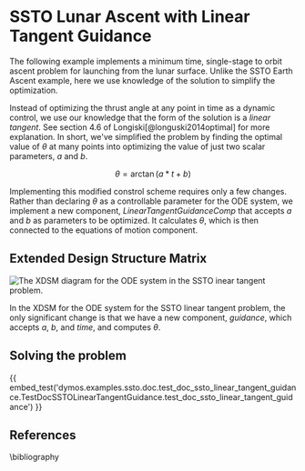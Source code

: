 # SSTO Lunar Ascent with Linear Tangent Guidance

The following example implements a minimum time, single-stage to orbit
ascent problem for launching from the lunar surface. Unlike the SSTO
Earth Ascent example, here we use knowledge of the solution to simplify
the optimization.

Instead of optimizing the thrust angle at any point in time as a dynamic
control, we use our knowledge that the form of the solution is a
_linear tangent_. See section 4.6 of Longiski[@longuski2014optimal] for more
explanation. In short, we've simplified the problem by finding the
optimal value of $\theta$ at many points into optimizing the value of
just two scalar parameters, $a$ and $b$.

$$\theta = \arctan{\left(a * t + b\right)}$$

Implementing this modified constrol scheme requires only a few changes.
Rather than declaring $\theta$ as a controllable parameter for the ODE system, we implement a new component, _LinearTangentGuidanceComp_ that accepts $a$ and $b$ as parameters to be optimized.
It calculates $\theta$, which is then connected to the equations of motion component.

## Extended Design Structure Matrix

![The XDSM diagram for the ODE system in the SSTO inear tangent problem.](ssto_linear_tangent_xdsm.png)

In the XDSM for the ODE system for the SSTO linear tangent problem, the
only significant change is that we have a new component,
_guidance_, which accepts $a$, $b$, and $time$, and computes
$\theta$.

## Solving the problem

{{ embed_test('dymos.examples.ssto.doc.test_doc_ssto_linear_tangent_guidance.TestDocSSTOLinearTangentGuidance.test_doc_ssto_linear_tangent_guidance') }}

## References

\bibliography
